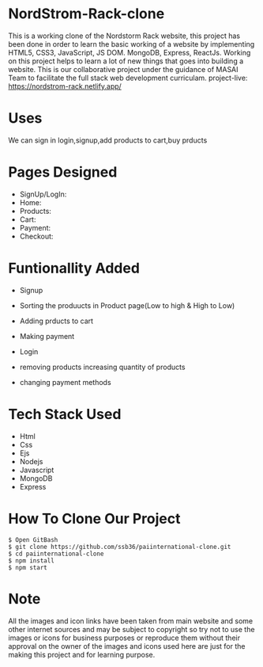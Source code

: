 # NordStrom-Rack-clone
This is a working clone of the Nordstorm Rack website, this project has been done in order to learn the basic working of a website by implementing HTML5, CSS3, JavaScript, JS DOM. MongoDB, Express, ReactJs. Working on this project helps to learn a lot of new things that goes into building a website. This is our collaborative project under the guidance of MASAI Team to facilitate the full stack web development curriculam.
project-live: https://nordstrom-rack.netlify.app/
# Uses

We can sign in login,signup,add products to cart,buy prducts

# Pages Designed 
* SignUp/LogIn:
* Home:
* Products:
* Cart:
* Payment:
* Checkout:

# Funtionallity Added

* Signup

* Sorting the produucts in Product page(Low to high & High to Low)

* Adding prducts to cart

* Making payment

* Login

* removing products increasing quantity of products

* changing payment methods


# Tech Stack Used

* Html
* Css
* Ejs
* Nodejs
* Javascript
* MongoDB
* Express

# How To Clone Our Project
```
$ Open GitBash
$ git clone https://github.com/ssb36/paiinternational-clone.git
$ cd paiinternational-clone
$ npm install
$ npm start
```

# Note 

All the images and icon links have been taken from main website and some other internet sources and may be subject to copyright so try not to use the images or icons for business purposes or reproduce them without their approval on the owner of the images and icons used here are just for the making this project and for learning purpose.
